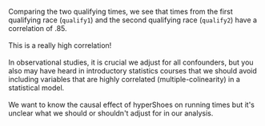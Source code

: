Comparing the two qualifying times, we see that times from the first qualifying race (`qualify1`) and the second qualifying race (`qualify2`) have a correlation of .85.
<br>
<br>
This is a really high correlation!
<br>
<br>
In observational studies, it is crucial we adjust for all confounders, but you also may have heard in introductory statistics courses that we should avoid including variables that are highly correlated (multiple-colinearity) in a statistical model.
<br>
<br>
We want to know the causal effect of hyperShoes on running times but it's unclear what we should or shouldn't adjust for in our analysis. 

